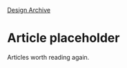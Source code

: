 [Design Archive](https://github.com/danritz/design-archive/blob/master/README.md)

# Article placeholder
Articles worth reading again.
